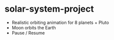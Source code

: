 # solar-system-project

- Realistic orbiting animation for 8 planets + Pluto
- Moon orbits the Earth
- Pause / Resume 

